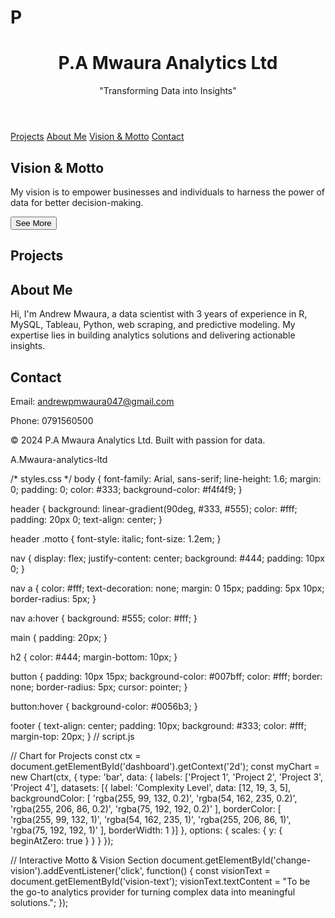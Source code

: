 # P<!DOCTYPE html>
<html lang="en">
<head>
    <meta charset="UTF-8">
    <meta name="viewport" content="width=device-width, initial-scale=1.0">
    <title>P.A Mwaura Analytics Portfolio</title>
    <link rel="stylesheet" href="styles.css">
    <script src="https://cdn.jsdelivr.net/npm/chart.js"></script>
</head>
<body>
    <header>
        <h1>P.A Mwaura Analytics Ltd</h1>
        <p class="motto">"Transforming Data into Insights"</p>
    </header>
    <nav>
        <a href="#projects">Projects</a>
        <a href="#about">About Me</a>
        <a href="#vision">Vision & Motto</a>
        <a href="#contact">Contact</a>
    </nav>
    <main>
        <section id="vision">
            <h2>Vision & Motto</h2>
            <p id="vision-text">My vision is to empower businesses and individuals to harness the power of data for better decision-making.</p>
            <button id="change-vision">See More</button>
        </section>
        <section id="projects">
            <h2>Projects</h2>
            <canvas id="dashboard" width="400" height="200"></canvas>
        </section>
        <section id="about">
            <h2>About Me</h2>
            <p>
                Hi, I'm Andrew Mwaura, a data scientist with 3 years of experience in R, MySQL, Tableau, Python, web scraping, and predictive modeling.
                My expertise lies in building analytics solutions and delivering actionable insights.
            </p>
        </section>
        <section id="contact">
            <h2>Contact</h2>
            <p>Email: <a href="mailto:andrewpmwaura047@gmail.com">andrewpmwaura047@gmail.com</a></p>
            <p>Phone: 0791560500</p>
        </section>
    </main>
    <footer>
        <p>&copy; 2024 P.A Mwaura Analytics Ltd. Built with passion for data.</p>
    </footer>
    <script src="script.js"></script>
</body>
</html>A.Mwaura-analytics-ltd  

/* styles.css */
body {
    font-family: Arial, sans-serif;
    line-height: 1.6;
    margin: 0;
    padding: 0;
    color: #333;
    background-color: #f4f4f9;
}

header {
    background: linear-gradient(90deg, #333, #555);
    color: #fff;
    padding: 20px 0;
    text-align: center;
}

header .motto {
    font-style: italic;
    font-size: 1.2em;
}

nav {
    display: flex;
    justify-content: center;
    background: #444;
    padding: 10px 0;
}

nav a {
    color: #fff;
    text-decoration: none;
    margin: 0 15px;
    padding: 5px 10px;
    border-radius: 5px;
}

nav a:hover {
    background: #555;
    color: #fff;
}

main {
    padding: 20px;
}

h2 {
    color: #444;
    margin-bottom: 10px;
}

button {
    padding: 10px 15px;
    background-color: #007bff;
    color: #fff;
    border: none;
    border-radius: 5px;
    cursor: pointer;
}

button:hover {
    background-color: #0056b3;
}

footer {
    text-align: center;
    padding: 10px;
    background: #333;
    color: #fff;
    margin-top: 20px;
}
// script.js

// Chart for Projects
const ctx = document.getElementById('dashboard').getContext('2d');
const myChart = new Chart(ctx, {
    type: 'bar',
    data: {
        labels: ['Project 1', 'Project 2', 'Project 3', 'Project 4'],
        datasets: [{
            label: 'Complexity Level',
            data: [12, 19, 3, 5],
            backgroundColor: [
                'rgba(255, 99, 132, 0.2)',
                'rgba(54, 162, 235, 0.2)',
                'rgba(255, 206, 86, 0.2)',
                'rgba(75, 192, 192, 0.2)'
            ],
            borderColor: [
                'rgba(255, 99, 132, 1)',
                'rgba(54, 162, 235, 1)',
                'rgba(255, 206, 86, 1)',
                'rgba(75, 192, 192, 1)'
            ],
            borderWidth: 1
        }]
    },
    options: {
        scales: {
            y: {
                beginAtZero: true
            }
        }
    }
});

// Interactive Motto & Vision Section
document.getElementById('change-vision').addEventListener('click', function() {
    const visionText = document.getElementById('vision-text');
    visionText.textContent = "To be the go-to analytics provider for turning complex data into meaningful solutions.";
});


